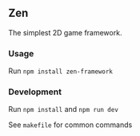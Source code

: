 ## Zen

The simplest 2D game framework.

### Usage
Run `npm install zen-framework`

### Development
Run `npm install` and `npm run dev`

See `makefile` for common commands
